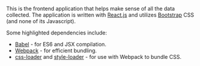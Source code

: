 This is the frontend application that helps make sense of all the data collected. The application is written with [React.js](https://reactjs.org/) and utilizes [Bootstrap](https://getbootstrap.com/) CSS (and none of its Javascript).

Some highlighted dependencies include:
* [Babel](http://babeljs.io/) - for ES6 and JSX compilation.
* [Webpack](https://webpack.js.org/) - for efficient bundling.
* [css-loader](https://github.com/webpack-contrib/css-loader) and [style-loader](https://github.com/webpack-contrib/style-loader) - for use with Webpack to bundle CSS.
